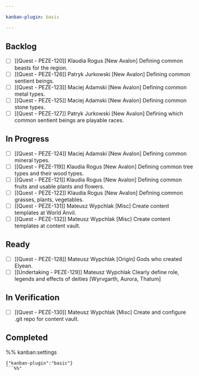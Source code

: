 ```yaml
---

kanban-plugin: basic

---
```


## Backlog
- [ ] [[Quest - PEZE-120]] 
 Klaudia Rogus 
 [New Avalon] Defining common beasts for the region.
- [ ] [[Quest - PEZE-126]] 
 Patryk Jurkowski 
 [New Avalon] Defining common sentient beings.
- [ ] [[Quest - PEZE-123]] 
 Maciej Adamski 
 [New Avalon] Defining common metal types.
- [ ] [[Quest - PEZE-125]] 
 Maciej Adamski 
 [New Avalon] Defining common stone types.
- [ ] [[Quest - PEZE-127]] 
 Patryk Jurkowski 
 [New Avalon] Defining which common sentient beings are playable races.

## In Progress
- [ ] [[Quest - PEZE-124]] 
 Maciej Adamski 
 [New Avalon] Defining common mineral types.
- [ ] [[Quest - PEZE-119]] 
 Klaudia Rogus 
 [New Avalon] Defining common tree types and their wood types.
- [ ] [[Quest - PEZE-121]] 
 Klaudia Rogus 
 [New Avalon] Defining common fruits and usable plants and flowers.
- [ ] [[Quest - PEZE-122]] 
 Klaudia Rogus 
 [New Avalon] Defining common grasses, plants, vegetables.
- [ ] [[Quest - PEZE-131]] 
 Mateusz Wypchlak 
 [Misc] Create content templates at World Anvil.
- [ ] [[Quest - PEZE-132]] 
 Mateusz Wypchlak 
 [Misc] Create content templates at content vault.

## Ready
- [ ] [[Quest - PEZE-128]] 
 Mateusz Wypchlak 
 [Origin] Gods who created Elyean.
- [ ] [[Undertaking - PEZE-129]] 
 Mateusz Wypchlak 
 Clearly define role, legends and effects of deities [Wyrvgarth, Aurora, Thatum]

## In Verification
- [ ] [[Quest - PEZE-130]] 
 Mateusz Wypchlak 
 [Misc] Create and configure .git repo for content vault.

## Completed


%% kanban:settings
```
{"kanban-plugin":"basic"}
```%%"
